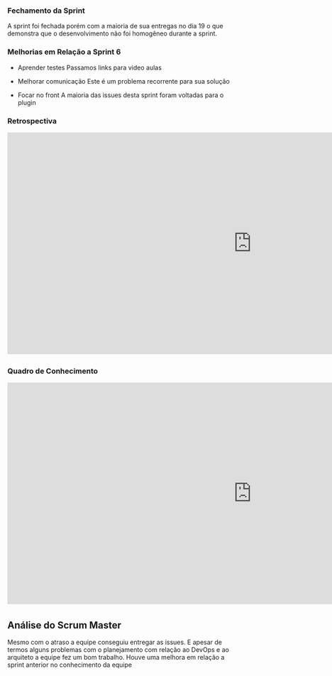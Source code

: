 ### Fechamento da Sprint
A sprint foi fechada porém com a maioria de sua entregas no dia 19 o que demonstra que o desenvolvimento não foi homogêneo durante a sprint.

### Melhorias em Relação a __Sprint__ 6
* Aprender testes
Passamos links para video aulas

* Melhorar comunicação
Este é um problema recorrente para sua solução

* Focar no front
A maioria das issues desta sprint foram voltadas para o plugin

### Retrospectiva
<iframe width="1100" height="500" frameborder="0" src="https://docs.google.com/document/d/e/2PACX-1vS2IJCfwBn9BoMnhUXb5fzpwNOy15Wjd59p0nz8JHjF0IFA4zD9nxZyGFwzqKTHIWf9L-zkx3-oLFLj/pub" scrolling="no" style="overflow: hidden; margin-bottom: 5px;">Your browser is not able to display frames</iframe>

### Quadro de Conhecimento
<iframe width="1100" height="500" frameborder="0" src="https://docs.google.com/spreadsheets/d/e/2PACX-1vQz4PB1QudgJp7Resl8wUHgxOGqkoSUCB47p7MJxv02Co7vuFXVY0JxMVbYuSR9alX9l6H8kZnjqhd3/pubhtml?gid=528995773&single=true
" scrolling="no" style="overflow: hidden; margin-bottom: 5px;">Your browser is not able to display frames</iframe>

## Análise do Scrum Master
Mesmo com o atraso a equipe conseguiu entregar as issues.
E apesar de termos alguns problemas com o planejamento com relação ao DevOps e ao arquiteto a equipe fez um bom trabalho.
Houve uma melhora em relação a sprint anterior no conhecimento da equipe
